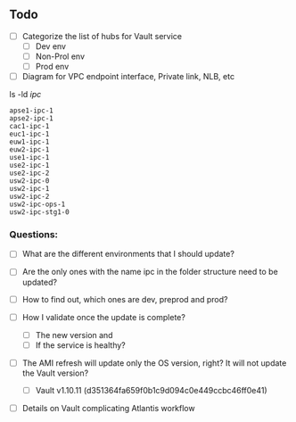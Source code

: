 ## Todo
- [ ] Categorize the list of hubs for Vault service
	- [ ] Dev env
	- [ ] Non-Prol env
	- [ ] Prod env
- [ ] Diagram for VPC endpoint interface, Private link, NLB, etc

ls -ld *ipc*
```
apse1-ipc-1
apse2-ipc-1
cac1-ipc-1
euc1-ipc-1
euw1-ipc-1
euw2-ipc-1
use1-ipc-1
use2-ipc-1
use2-ipc-2
usw2-ipc-0
usw2-ipc-1
usw2-ipc-2
usw2-ipc-ops-1
usw2-ipc-stg1-0
```
### Questions:
- [ ] What are the different environments that I should update?
- [ ] Are the only ones with the name ipc in the folder structure need to be updated?
- [ ] How to find out, which ones are dev, preprod and prod?
- [ ] How I validate once the update is complete?
	- [ ] The new version and
	- [ ] If the service is healthy?
- [ ] The AMI refresh will update only the OS version, right? It will not update the Vault version?
	- [ ] Vault v1.10.11 (d351364fa659f0b1c9d094c0e449ccbc46ff0e41)
- [ ] Details on Vault complicating Atlantis workflow

